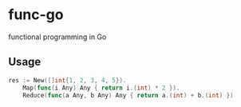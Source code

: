 # func-go
functional programming in Go

## Usage
```go
res := New([]int{1, 2, 3, 4, 5}).
	Map(func(i Any) Any { return i.(int) * 2 }).
	Reduce(func(a Any, b Any) Any { return a.(int) + b.(int) })
```